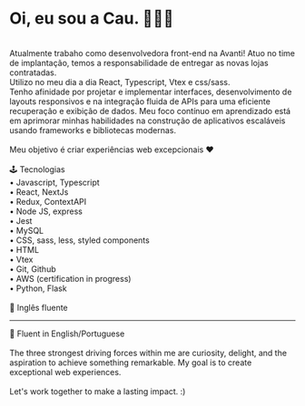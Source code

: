 # Oi, eu sou a Cau. 🙋🏻‍♀️ <br>
<br>
Atualmente trabaho como desenvolvedora front-end na Avanti! Atuo no time de implantação, temos a responsabilidade de entregar as novas lojas contratadas. <br>
Utilizo no meu dia a dia React, Typescript, Vtex e css/sass. <br>
Tenho afinidade por projetar e implementar interfaces, desenvolvimento de layouts responsivos e na integração fluida de APIs para uma eficiente recuperação e exibição de dados. 
Meu foco contínuo em aprendizado está em aprimorar minhas habilidades na construção de aplicativos escaláveis usando frameworks e bibliotecas modernas.<br>
<br>
Meu objetivo é criar experiências web excepcionais ♥<br>
<br>
🕹️ Tecnologias<br>
• Javascript, Typescript<br>
• React, NextJs<br>
• Redux, ContextAPI<br>
• Node JS, express<br>
• Jest<br>
• MySQL<br>
• CSS, sass, less, styled components<br>
• HTML<br>
• Vtex<br>
• Git, Github<br>
• AWS (certification in progress)<br>
• Python, Flask<br>
<br>
💬 Inglês fluente<br>

<hr>

💬 Fluent in English/Portuguese<br>
<br>
The three strongest driving forces within me are curiosity, delight, and the aspiration to achieve something remarkable. My goal is to create exceptional web experiences.<br>
<br>
Let's work together to make a lasting impact. :)


  





